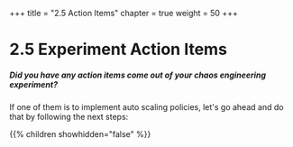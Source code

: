 +++
title = "2.5 Action Items"
chapter = true
weight = 50
+++

# 2.5 Experiment Action Items
##### Did you have any action items come out of your chaos engineering experiment? 
If one of them is to implement auto scaling policies, let's go ahead and do that by following the next steps:

{{% children showhidden="false" %}}
